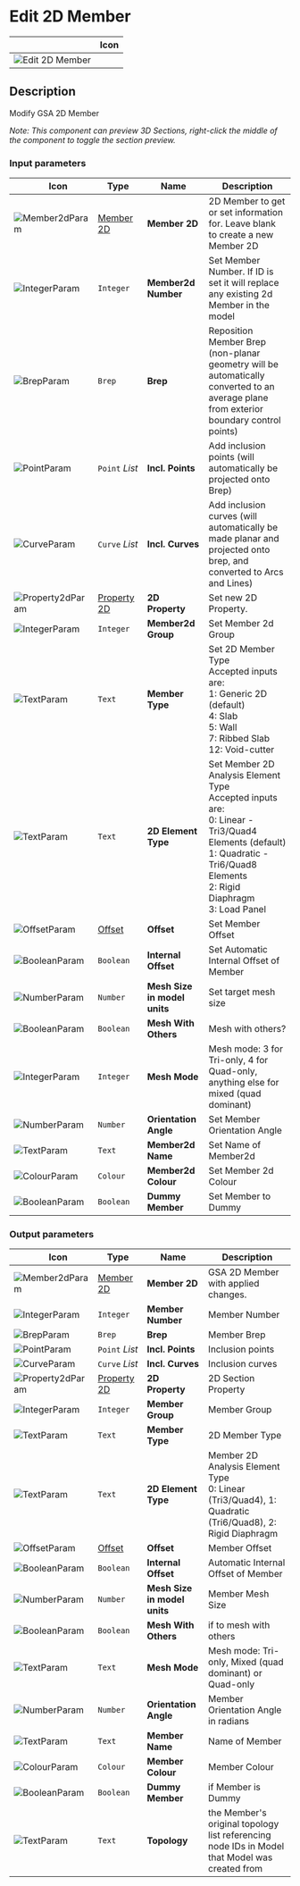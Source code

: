 # Edit 2D Member
<!--- This file has been auto-generated, do not change it manually! Edit the generator here: https://github.com/arup-group/GSA-Grasshopper/tree/main/DocsGeneration --->

|<img width="150"/> Icon |
| ----------- |
|![Edit 2D Member](./images/Edit2dMember.png) |

## Description

Modify GSA 2D Member

_Note: This component can preview 3D Sections, right-click the middle of the component to toggle the section preview._

### Input parameters

|<img width="20"/> Icon |<img width="200"/> Type |<img width="200"/> Name |<img width="1000"/> Description |
| ----------- | ----------- | ----------- | ----------- |
|![Member2dParam](./images/Member2dParam.png) |[Member 2D](gsagh-member-2d-parameter.md) |**Member 2D** |2D Member to get or set information for. Leave blank to create a new Member 2D |
|![IntegerParam](./images/IntegerParam.png) |`Integer` |**Member2d Number** |Set Member Number. If ID is set it will replace any existing 2d Member in the model |
|![BrepParam](./images/BrepParam.png) |`Brep` |**Brep** |Reposition Member Brep (non-planar geometry will be automatically converted to an average plane from exterior boundary control points) |
|![PointParam](./images/PointParam.png) |`Point` _List_ |**Incl. Points** |Add inclusion points (will automatically be projected onto Brep) |
|![CurveParam](./images/CurveParam.png) |`Curve` _List_ |**Incl. Curves** |Add inclusion curves (will automatically be made planar and projected onto brep, and converted to Arcs and Lines) |
|![Property2dParam](./images/Property2dParam.png) |[Property 2D](gsagh-property-2d-parameter.md) |**2D Property** |Set new 2D Property. |
|![IntegerParam](./images/IntegerParam.png) |`Integer` |**Member2d Group** |Set Member 2d Group |
|![TextParam](./images/TextParam.png) |`Text` |**Member Type** |Set 2D Member Type<br />Accepted inputs are:<br />1: Generic 2D (default)<br />4: Slab<br />5: Wall<br />7: Ribbed Slab<br />12: Void-cutter |
|![TextParam](./images/TextParam.png) |`Text` |**2D Element Type** |Set Member 2D Analysis Element Type<br />Accepted inputs are:<br />0: Linear - Tri3/Quad4 Elements (default)<br />1: Quadratic - Tri6/Quad8 Elements<br />2: Rigid Diaphragm<br />3: Load Panel |
|![OffsetParam](./images/OffsetParam.png) |[Offset](gsagh-offset-parameter.md) |**Offset** |Set Member Offset |
|![BooleanParam](./images/BooleanParam.png) |`Boolean` |**Internal Offset** |Set Automatic Internal Offset of Member |
|![NumberParam](./images/NumberParam.png) |`Number` |**Mesh Size in model units** |Set target mesh size |
|![BooleanParam](./images/BooleanParam.png) |`Boolean` |**Mesh With Others** |Mesh with others? |
|![IntegerParam](./images/IntegerParam.png) |`Integer` |**Mesh Mode** |Mesh mode: 3 for Tri-only, 4 for Quad-only, anything else for mixed (quad dominant) |
|![NumberParam](./images/NumberParam.png) |`Number` |**Orientation Angle** |Set Member Orientation Angle |
|![TextParam](./images/TextParam.png) |`Text` |**Member2d Name** |Set Name of Member2d |
|![ColourParam](./images/ColourParam.png) |`Colour` |**Member2d Colour** |Set Member 2d Colour |
|![BooleanParam](./images/BooleanParam.png) |`Boolean` |**Dummy Member** |Set Member to Dummy |

### Output parameters

|<img width="20"/> Icon |<img width="200"/> Type |<img width="200"/> Name |<img width="1000"/> Description |
| ----------- | ----------- | ----------- | ----------- |
|![Member2dParam](./images/Member2dParam.png) |[Member 2D](gsagh-member-2d-parameter.md) |**Member 2D** |GSA 2D Member with applied changes. |
|![IntegerParam](./images/IntegerParam.png) |`Integer` |**Member Number** |Member Number |
|![BrepParam](./images/BrepParam.png) |`Brep` |**Brep** |Member Brep |
|![PointParam](./images/PointParam.png) |`Point` _List_ |**Incl. Points** |Inclusion points |
|![CurveParam](./images/CurveParam.png) |`Curve` _List_ |**Incl. Curves** |Inclusion curves |
|![Property2dParam](./images/Property2dParam.png) |[Property 2D](gsagh-property-2d-parameter.md) |**2D Property** |2D Section Property |
|![IntegerParam](./images/IntegerParam.png) |`Integer` |**Member Group** |Member Group |
|![TextParam](./images/TextParam.png) |`Text` |**Member Type** |2D Member Type |
|![TextParam](./images/TextParam.png) |`Text` |**2D Element Type** |Member 2D Analysis Element Type<br />0: Linear (Tri3/Quad4), 1: Quadratic (Tri6/Quad8), 2: Rigid Diaphragm |
|![OffsetParam](./images/OffsetParam.png) |[Offset](gsagh-offset-parameter.md) |**Offset** |Member Offset |
|![BooleanParam](./images/BooleanParam.png) |`Boolean` |**Internal Offset** |Automatic Internal Offset of Member |
|![NumberParam](./images/NumberParam.png) |`Number` |**Mesh Size in model units** |Member Mesh Size |
|![BooleanParam](./images/BooleanParam.png) |`Boolean` |**Mesh With Others** |if to mesh with others |
|![TextParam](./images/TextParam.png) |`Text` |**Mesh Mode** |Mesh mode: Tri-only, Mixed (quad dominant) or Quad-only |
|![NumberParam](./images/NumberParam.png) |`Number` |**Orientation Angle** |Member Orientation Angle in radians |
|![TextParam](./images/TextParam.png) |`Text` |**Member Name** |Name of Member |
|![ColourParam](./images/ColourParam.png) |`Colour` |**Member Colour** |Member Colour |
|![BooleanParam](./images/BooleanParam.png) |`Boolean` |**Dummy Member** |if Member is Dummy |
|![TextParam](./images/TextParam.png) |`Text` |**Topology** |the Member's original topology list referencing node IDs in Model that Model was created from |
